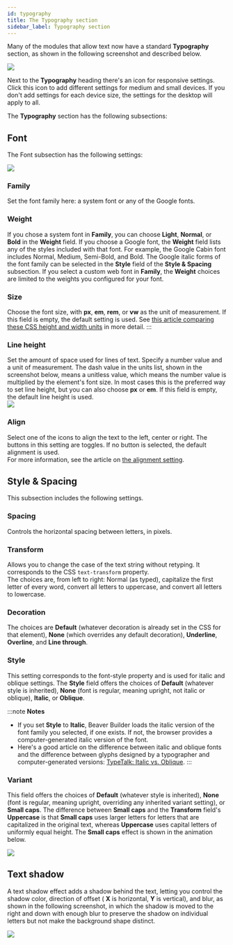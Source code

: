 ```yaml
---
id: typography
title: The Typography section
sidebar_label: Typography section
---
```


Many of the modules that allow text now have a standard **Typography** section, as
shown in the following screenshot and described below.

![](/img/the-basics-typography-settings-modules-1.png)

Next to the **Typography** heading there's an icon for responsive settings.
Click this icon to add different settings for medium and small devices. If you
don't add settings for each device size, the settings for the desktop will
apply to all.

The **Typography** section has the following subsections:

## Font

The Font subsection has the following settings:

![](/img/the-basics-typography-settings-modules-2.png)

### Family  
Set the font family here: a system font or any of the Google fonts.

### Weight  
If you chose a system font in **Family**, you can choose **Light**,
**Normal**, or **Bold** in the **Weight** field. If you choose a Google font,
the **Weight** field lists any of the styles included with that font. For
example, the Google Cabin font includes Normal, Medium, Semi-Bold, and Bold.
The Google italic forms of the font family can be selected in the **Style**
field of the **Style & Spacing** subsection. If you select a custom web font
in **Family**, the **Weight** choices are limited to the weights you
configured for your font.

### Size  
Choose the font size, with **px**, **em**, **rem**, or **vw** as the unit of measurement. If this field is empty, the default setting is used. See [this article comparing these CSS height and width units](/beaver-builder/advanced-builder-techniques/css-length-height-units.md) in more detail.
:::

### Line height  
Set the amount of space used for lines of text. Specify a number value and a
unit of measurement. The dash value in the units list, shown in the screenshot
below, means a unitless value, which means the number value is multiplied by
the element's font size. In most cases this is the preferred way to set line
height, but you can also choose **px** or **em**. If this field is empty, the
default line height is used.  
![](/img/the-basics-typography-settings-modules-3.png)

### Align  
Select one of the icons to align the text to the left, center or right. The
buttons in this setting are toggles. If no button is selected, the default
alignment is used.  
For more information, see the article on [the alignment setting](/beaver-builder/getting-started/bb-editor-basics/alignment.md).

## Style & Spacing

This subsection includes the following settings.

### Spacing  
Controls the horizontal spacing between letters, in pixels.

### Transform  
Allows you to change the case of the text string without retyping. It
corresponds to the CSS `text-transform` property.  
The choices are, from left to right: Normal (as typed), capitalize the first
letter of every word, convert all letters to uppercase, and convert all
letters to lowercase.

### Decoration  
The choices are **Default** (whatever decoration is already set in the CSS for
that element), **None** (which overrides any default decoration),
**Underline**, **Overline**, and **Line through**.

### Style  
This setting corresponds to the font-style property and is used for italic and
oblique settings. The **Style** field offers the choices of **Default**
(whatever style is inherited), **None** (font is regular, meaning upright, not
italic or oblique), **Italic**, or **Oblique**.

:::note **Notes**
  * If you set **Style** to **Italic**, Beaver Builder loads the italic version of the font family you selected, if one exists. If not, the browser provides a computer-generated italic version of the font.
  * Here's a good article on the difference between italic and oblique fonts and the difference between glyphs designed by a typographer and computer-generated versions: [TypeTalk: Italic vs. Oblique](https://creativepro.com/typetalk-italic-vs-oblique/).
:::

### Variant

This field offers the choices of **Default** (whatever style is inherited),
**None** (font is regular, meaning upright, overriding any inherited variant
setting), or **Small caps**. The difference between **Small caps** and the
**Transform** field's **Uppercase** is that **Small caps** uses larger letters
for letters that are capitalized in the original text, whereas **Uppercase**
uses capital letters of uniformly equal height. The **Small caps** effect is
shown in the animation below.

![](/img/the-basics-typography-settings-modules-4.gif)

## Text shadow

A text shadow effect adds a shadow behind the text, letting you control the
shadow color, direction of offset ( **X** is horizontal, **Y** is vertical),
and blur, as shown in the following screenshot, in which the shadow is moved
to the right and down with enough blur to preserve the shadow on individual
letters but not make the background shape distinct.

![](/img/the-basics-typography-settings-modules-5.png)
